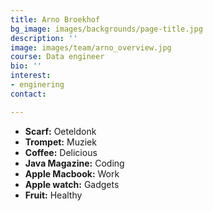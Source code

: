 ```yaml
---
title: Arno Broekhof
bg_image: images/backgrounds/page-title.jpg
description: ''
image: images/team/arno_overview.jpg
course: Data engineer
bio: ''
interest:
- enginering
contact: 

---
```

* **Scarf:** Oeteldonk
* **Trompet:** Muziek
* **Coffee:** Delicious
* **Java Magazine:** Coding
* **Apple Macbook:** Work
* **Apple watch:** Gadgets
* **Fruit:** Healthy
